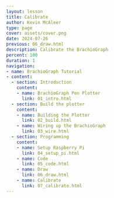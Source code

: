```yaml
---
layout: lesson
title: Calibrate
author: Kevin McAleer
type: page
cover: assets/cover.png
date: 2024-07-26
previous: 06_draw.html
description: Calibrate the BrachioGraph
percent: 100
duration: 1
navigation:
- name: BrachioGraph Tutorial
- content:
  - section: Introduction
    content:
    - name: BrachioGraph Pen Plotter
      link: 01_intro.html
  - section: Build the plotter
    content:
    - name: Building the Plotter
      link: 02_build.html
    - name: Wiring up the BrachioGraph
      link: 03_wire.html
  - section: Programming
    content:
    - name: Setup Raspberry Pi
      link: 04_setup_pi.html
    - name: Code
      link: 05_code.html
    - name: Draw
      link: 06_draw.html
    - name: Calibrate
      link: 07_calibrate.html
---
```


